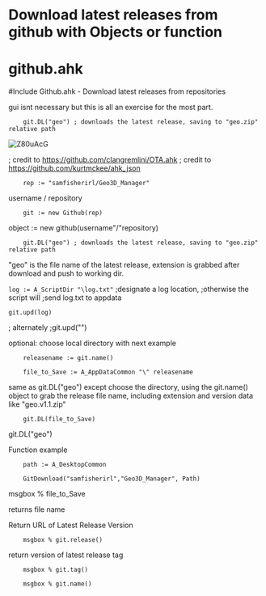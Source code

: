 # Download latest releases from github with Objects or function

<h1 class="code-line" data-line-start=0 data-line-end=1 ><a id="githubahk_0"></a>github.ahk</h1>
<p class="has-line-data" data-line-start="1" data-line-end="2">
#Include Github.ahk - Download latest releases from repositories</p>


gui isnt necessary but this is all an exercise  for the most part. 

        git.DL("geo") ; downloads the latest release, saving to "geo.zip" relative path
        
        
![Z80uAcG](https://user-images.githubusercontent.com/98753696/194636178-385c2dcb-1220-474c-b3ae-a09b33c94339.png)


; credit to https://github.com/clangremlini/OTA.ahk 
; credit to https://github.com/kurtmckee/ahk_json

        rep := "samfisherirl/Geo3D_Manager"
 username   /   repository

        git := new Github(rep)
object :=  new github(username"/"repository)

        git.DL("geo") ; downloads the latest release, saving to "geo.zip" relative path

"geo" is the file name of the latest release, extension is grabbed after download and push to working dir.

`log := A_ScriptDir "\log.txt"`
;designate a log location, 
;otherwise the script will 
;send log.txt to appdata   

`git.upd(log)`

; alternately
;git.upd("")


optional: choose local directory with next example

        releasename := git.name()   

        file_to_Save := A_AppDataCommon "\" releasename
same as git.DL("geo") except choose the directory, using the git.name() object to grab the release file name, including extension and version data like "geo.v1.1.zip"  

        git.DL(file_to_Save)
git.DL("geo") 

Function example

        path := A_DesktopCommon

        GitDownload("samfisherirl","Geo3D_Manager", Path)

msgbox % file_to_Save

returns file name

   Return URL of Latest Release Version

        msgbox % git.release()

   return version of latest release tag

        msgbox % git.tag()

        msgbox % git.name()
